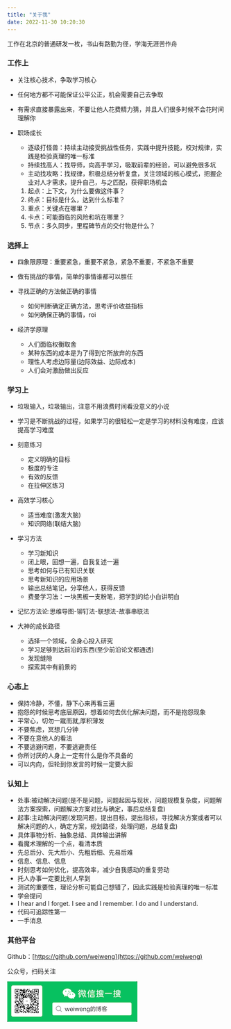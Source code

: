 ```yaml
---
title: "关于我"
date: 2022-11-30 10:20:30
---
```


工作在北京的普通研发一枚，书山有路勤为径，学海无涯苦作舟

### 工作上

- 关注核心技术，争取学习核心
- 任何地方都不可能保证公平公正，机会需要自己去争取
- 有需求直接暴露出来，不要让他人花费精力猜，并且人们很多时候不会花时间理解你
- 职场成长

  - 逐级打怪兽：持续主动接受挑战性任务，实践中提升技能，校对规律，实践是检验真理的唯一标准
  - 持续找高人：找导师，向高手学习，吸取前辈的经验，可以避免很多坑
  - 主动找攻略：找规律，积极总结分析复盘，关注领域的核心模式，把握企业对人才需求，提升自己，与之匹配，获得职场机会

  1. 起点：上下文，为什么要做这件事？
  2. 终点：目标是什么，达到什么标准？
  3. 重点：关键点在哪里？
  4. 卡点：可能面临的风险和坑在哪里？
  5. 节点：多久同步，里程碑节点的交付物是什么？

### 选择上

- 四象限原理：重要紧急，重要不紧急，紧急不重要，不紧急不重要
- 做有挑战的事情，简单的事情谁都可以胜任
- 寻找正确的方法做正确的事情

  - 如何判断确定正确方法，思考评价收益指标
  - 如何确保正确的事情，roi
- 经济学原理

  - 人们面临权衡取舍
  - 某种东西的成本是为了得到它所放弃的东西
  - 理性人考虑边际量(边际效益、边际成本)
  - 人们会对激励做出反应

### 学习上

- 垃圾输入，垃圾输出，注意不用浪费时间看没意义的小说
- 学习是不断挑战的过程，如果学习的很轻松一定是学习的材料没有难度，应该提高学习难度
- 刻意练习

  - 定义明确的目标
  - 极度的专注
  - 有效的反馈
  - 在拉伸区练习

- 高效学习核心

  - 适当难度(激发大脑)
  - 知识网络(联结大脑)

- 学习方法 

  - 学习新知识
  - 闭上眼，回想一遍，自我复述一遍
  - 思考如何与已有知识关联
  - 思考新知识的应用场景
  - 输出总结笔记，分享他人，获得反馈
  - 费曼学习法：一块黑板一支粉笔，把学到的给小白讲明白

- 记忆方法论:思维导图-铆钉法-联想法-故事串联法
- 大神的成长路径

  - 选择一个领域，全身心投入研究
  - 学习足够到达前沿的东西(至少前沿论文都通透)
  - 发现缝隙
  - 探索其中有前景的

### 心态上

- 保持冷静，不懂，静下心来再看三遍
- 抱怨的时候思考底层原因，想着如何去优化解决问题，而不是抱怨现象
- 平常心，切勿一蹴而就,厚积薄发
- 不要焦虑，冥想几分钟
- 不要在意他人的看法
- 不要逃避问题，不要逃避责任
- 你所讨厌的人身上一定有什么是你不具备的
- 可以内向，但轮到你发言的时候一定要大胆

### 认知上

- 处事:被动解决问题(是不是问题，问题起因与现状，问题规模复杂度，问题解法方案探索，问题解决方案对比与确定，事后总结复盘)
- 起事:主动解决问题(发现问题，提出目标，提出指标，寻找解决方案或者可以解决问题的人，确定方案，规划路径，处理问题，总结复盘)
- 具体事物分析、抽象总结、具体输出讲解
- 看魔术理解的一个点，看清本质
- 先总后分、先大后小、先粗后细、先易后难
- 信息、信息、信息
- 时刻思考如何优化，提高效率，减少自我感动的重复劳动
- 托人办事一定要比别人早到
- 测试的重要性，理论分析可能自己想错了，因此实践是检验真理的唯一标准
- 学会提问
- I hear and I forget. I see and I remember. I do and I understand. 
- 代码可追踪性第一
- 一手消息

### 其他平台
Github：[https://github.com/weiweng](https://github.com/weiweng)

公众号，扫码关注

![扫码关注](weixin.png)

<!--![扫码关注](weixin1.png) -->